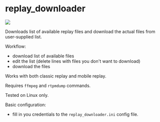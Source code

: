replay_downloader
=================

<a href='https://travis-ci.org/mkoura/replay_downloader'><img src='https://api.travis-ci.org/mkoura/replay_downloader.png?branch=master'></a>

Downloads list of available replay files and download the actual files from user-supplied list.

Workflow:
- download list of available files
- edit the list (delete lines with files you don't want to download)
- download the files

Works with both classic replay and mobile replay.

Requires `ffmpeg` and `rtpmdump` commands.

Tested on Linux only.

Basic configuration:
- fill in you credentials to the `replay_downloader.ini` config file.
